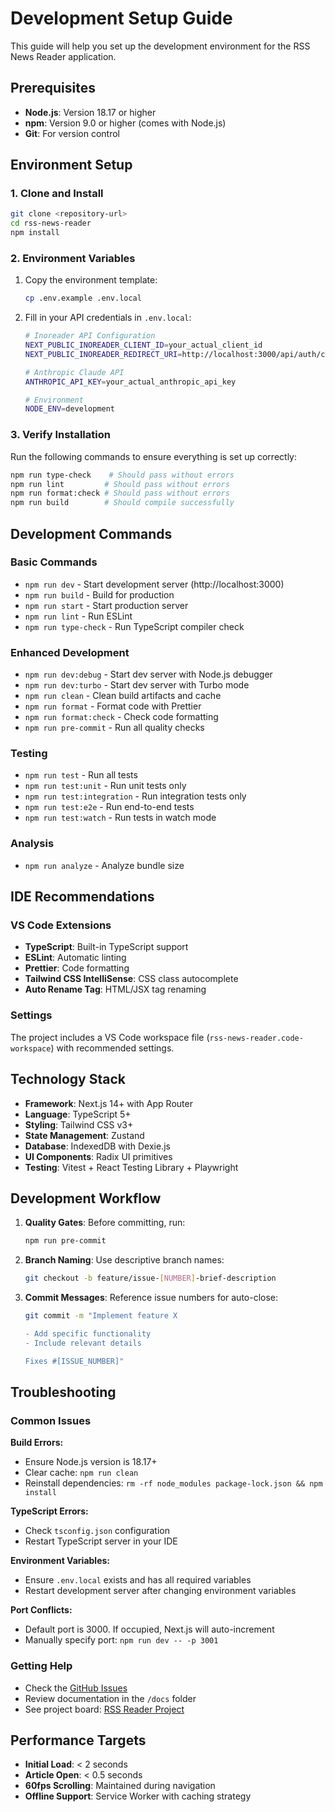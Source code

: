 # Development Setup Guide

This guide will help you set up the development environment for the RSS News Reader application.

## Prerequisites

- **Node.js**: Version 18.17 or higher
- **npm**: Version 9.0 or higher (comes with Node.js)
- **Git**: For version control

## Environment Setup

### 1. Clone and Install

```bash
git clone <repository-url>
cd rss-news-reader
npm install
```

### 2. Environment Variables

1. Copy the environment template:

   ```bash
   cp .env.example .env.local
   ```

2. Fill in your API credentials in `.env.local`:

   ```bash
   # Inoreader API Configuration
   NEXT_PUBLIC_INOREADER_CLIENT_ID=your_actual_client_id
   NEXT_PUBLIC_INOREADER_REDIRECT_URI=http://localhost:3000/api/auth/callback

   # Anthropic Claude API
   ANTHROPIC_API_KEY=your_actual_anthropic_api_key

   # Environment
   NODE_ENV=development
   ```

### 3. Verify Installation

Run the following commands to ensure everything is set up correctly:

```bash
npm run type-check    # Should pass without errors
npm run lint         # Should pass without errors
npm run format:check # Should pass without errors
npm run build        # Should compile successfully
```

## Development Commands

### Basic Commands

- `npm run dev` - Start development server (http://localhost:3000)
- `npm run build` - Build for production
- `npm run start` - Start production server
- `npm run lint` - Run ESLint
- `npm run type-check` - Run TypeScript compiler check

### Enhanced Development

- `npm run dev:debug` - Start dev server with Node.js debugger
- `npm run dev:turbo` - Start dev server with Turbo mode
- `npm run clean` - Clean build artifacts and cache
- `npm run format` - Format code with Prettier
- `npm run format:check` - Check code formatting
- `npm run pre-commit` - Run all quality checks

### Testing

- `npm run test` - Run all tests
- `npm run test:unit` - Run unit tests only
- `npm run test:integration` - Run integration tests only
- `npm run test:e2e` - Run end-to-end tests
- `npm run test:watch` - Run tests in watch mode

### Analysis

- `npm run analyze` - Analyze bundle size

## IDE Recommendations

### VS Code Extensions

- **TypeScript**: Built-in TypeScript support
- **ESLint**: Automatic linting
- **Prettier**: Code formatting
- **Tailwind CSS IntelliSense**: CSS class autocomplete
- **Auto Rename Tag**: HTML/JSX tag renaming

### Settings

The project includes a VS Code workspace file (`rss-news-reader.code-workspace`) with recommended settings.

## Technology Stack

- **Framework**: Next.js 14+ with App Router
- **Language**: TypeScript 5+
- **Styling**: Tailwind CSS v3+
- **State Management**: Zustand
- **Database**: IndexedDB with Dexie.js
- **UI Components**: Radix UI primitives
- **Testing**: Vitest + React Testing Library + Playwright

## Development Workflow

1. **Quality Gates**: Before committing, run:

   ```bash
   npm run pre-commit
   ```

2. **Branch Naming**: Use descriptive branch names:

   ```bash
   git checkout -b feature/issue-[NUMBER]-brief-description
   ```

3. **Commit Messages**: Reference issue numbers for auto-close:

   ```bash
   git commit -m "Implement feature X

   - Add specific functionality
   - Include relevant details

   Fixes #[ISSUE_NUMBER]"
   ```

## Troubleshooting

### Common Issues

**Build Errors:**

- Ensure Node.js version is 18.17+
- Clear cache: `npm run clean`
- Reinstall dependencies: `rm -rf node_modules package-lock.json && npm install`

**TypeScript Errors:**

- Check `tsconfig.json` configuration
- Restart TypeScript server in your IDE

**Environment Variables:**

- Ensure `.env.local` exists and has all required variables
- Restart development server after changing environment variables

**Port Conflicts:**

- Default port is 3000. If occupied, Next.js will auto-increment
- Manually specify port: `npm run dev -- -p 3001`

### Getting Help

- Check the [GitHub Issues](https://github.com/shayonpal/rss-news-reader/issues)
- Review documentation in the `/docs` folder
- See project board: [RSS Reader Project](https://github.com/users/shayonpal/projects/7)

## Performance Targets

- **Initial Load**: < 2 seconds
- **Article Open**: < 0.5 seconds
- **60fps Scrolling**: Maintained during navigation
- **Offline Support**: Service Worker with caching strategy
